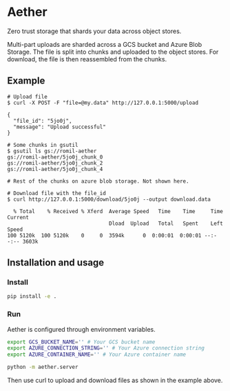 # Aether
Zero trust storage that shards your data across object stores.

Multi-part uploads are sharded across a GCS bucket and Azure Blob Storage. 
The file is split into chunks and uploaded to the object stores. 
For download, the file is then reassembled from the chunks.

## Example

```console
# Upload file
$ curl -X POST -F "file=@my.data" http://127.0.0.1:5000/upload                    

{
  "file_id": "5jo0j", 
  "message": "Upload successful"
}

# Some chunks in gsutil
$ gsutil ls gs://romil-aether
gs://romil-aether/5jo0j_chunk_0
gs://romil-aether/5jo0j_chunk_2
gs://romil-aether/5jo0j_chunk_4

# Rest of the chunks on azure blob storage. Not shown here.

# Download file with the file_id
$ curl http://127.0.0.1:5000/download/5jo0j --output download.data    

  % Total    % Received % Xferd  Average Speed   Time    Time     Time  Current
                                 Dload  Upload   Total   Spent    Left  Speed
100 5120k  100 5120k    0     0  3594k      0  0:00:01  0:00:01 --:--:-- 3603k
```

## Installation and usage

### Install
```bash
pip install -e .
```

### Run

Aether is configured through environment variables.
```bash
export GCS_BUCKET_NAME='' # Your GCS bucket name
export AZURE_CONNECTION_STRING='' # Your Azure connection string
export AZURE_CONTAINER_NAME='' # Your Azure container name 

python -m aether.server
```

Then use curl to upload and download files as shown in the example above.